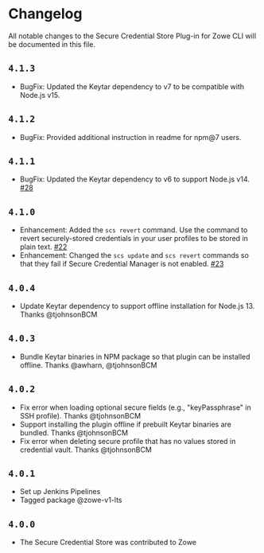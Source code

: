 # Changelog

All notable changes to the Secure Credential Store Plug-in for Zowe CLI will be documented in this file.

## `4.1.3`

- BugFix: Updated the Keytar dependency to v7 to be compatible with Node.js v15.

## `4.1.2`

- BugFix: Provided additional instruction in readme for npm@7 users.

## `4.1.1`

- BugFix: Updated the Keytar dependency to v6 to support Node.js v14. [#28](https://github.com/zowe/zowe-cli-scs-plugin/issues/28)

## `4.1.0`

- Enhancement: Added the `scs revert` command. Use the command to revert securely-stored credentials in your user profiles to be stored in plain text. [#22](https://github.com/zowe/zowe-cli-scs-plugin/issues/22)
- Enhancement: Changed the `scs update` and `scs revert` commands so that they fail if Secure Credential Manager is not enabled. [#23](https://github.com/zowe/zowe-cli-scs-plugin/pull/23)

## `4.0.4`

- Update Keytar dependency to support offline installation for Node.js 13. Thanks @tjohnsonBCM

## `4.0.3`

- Bundle Keytar binaries in NPM package so that plugin can be installed offline. Thanks @awharn, @tjohnsonBCM

## `4.0.2`

- Fix error when loading optional secure fields (e.g., "keyPassphrase" in SSH profile). Thanks @tjohnsonBCM
- Support installing the plugin offline if prebuilt Keytar binaries are bundled. Thanks @tjohnsonBCM
- Fix error when deleting secure profile that has no values stored in credential vault. Thanks @tjohnsonBCM

## `4.0.1`

- Set up Jenkins Pipelines
- Tagged package @zowe-v1-lts

## `4.0.0`

- The Secure Credential Store was contributed to Zowe
